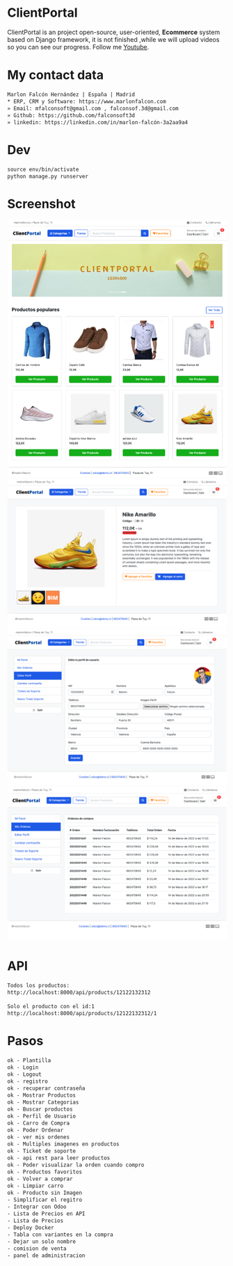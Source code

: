# ClientPortal

ClientPortal is an project open-source, user-oriented, **Ecommerce** system based on Django framework, it is not finished ,while we will upload videos so you can see our progress. Follow me [Youtube](https://www.youtube.com/channel/UCM93kgnjXu393jgKjjSkUjQ).

# My contact data
```
Marlon Falcón Hernández | España | Madrid
* ERP, CRM y Software: https://www.marlonfalcon.com
» Email: mfalconsoft@gmail.com , falconsof.3d@gmail.com
» Github: https://github.com/falconsoft3d
» linkedin: https://linkedin.com/in/marlon-falcón-3a2aa9a4
```

# Dev
```
source env/bin/activate
python manage.py runserver
```

# Screenshot
![Alt text](https://github.com/falconsoft3d/clientportal/blob/main/marketing/01.png?raw=true "clientportal01")
![Alt text](https://github.com/falconsoft3d/clientportal/blob/main/marketing/02.png?raw=true "clientportal02")
![Alt text](https://github.com/falconsoft3d/clientportal/blob/main/marketing/03.png?raw=true "clientportal03")
![Alt text](https://github.com/falconsoft3d/clientportal/blob/main/marketing/04.png?raw=true "clientportal04")

# API
```
Todos los productos:
http://localhost:8000/api/products/12122132312

Solo el producto con el id:1
http://localhost:8000/api/products/12122132312/1
```

# Pasos
```
ok - Plantilla
ok - Login
ok - Logout
ok - registro
ok - recuperar contraseña
ok - Mostrar Productos
ok - Mostrar Categorias
ok - Buscar productos
ok - Perfil de Usuario
ok - Carro de Compra
ok - Poder Ordenar
ok - ver mis ordenes
ok - Multiples imagenes en productos
ok - Ticket de soporte
ok - api rest para leer productos
ok - Poder visualizar la orden cuando compro
ok - Productos favoritos
ok - Volver a comprar
ok - Limpiar carro
ok - Producto sin Imagen
- Simplificar el regitro
- Integrar con Odoo
- Lista de Precios en API
- Lista de Precios
- Deploy Docker
- Tabla con variantes en la compra
- Dejar un solo nombre
- comision de venta
- panel de administracion
```


